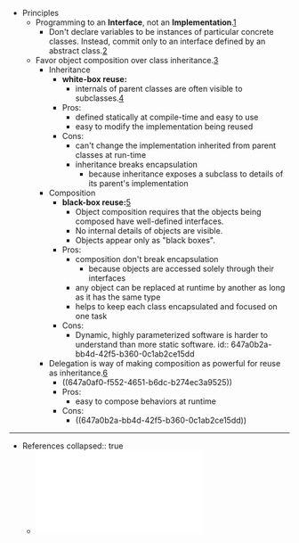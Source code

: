 - Principles
    - Programming to an **Interface**, not an **Implementation**.[1]([[647a0086-aaf0-4b08-ab57-e95385dd6082]])
        - Don't declare variables to be instances of particular concrete classes. Instead, commit only to an interface defined by an abstract class.[2]([[647a00b6-9fbb-4c71-a5a0-d8a2e6e5647d]])
    - Favor object composition over class inheritance.[3]([[647a03fd-de03-4283-bd75-a163fa5b5e9d]])
        - Inheritance
            - **white-box reuse:**
                - internals of parent classes are often visible to subclasses.[4]([[647a0290-4c9f-4ced-a31a-bc0fedf10b17]])
            - Pros:
                - defined statically at compile-time and easy to use
                - easy to modify the implementation being reused
            - Cons:
                - can't change the implementation inherited from parent classes at run-time
                - inheritance breaks encapsulation
                    - because inheritance exposes a subclass to details of its parent's implementation
        - Composition
            - **black-box reuse:**[5]([[647a029c-9571-4ee0-bab7-96f448d5d0c3]])
                - Object composition requires that the objects being composed have well-defined interfaces.
                - No internal details of objects are visible.
                - Objects appear only as "black boxes".
            - Pros:
                - composition don't break encapsulation
                    - because objects are accessed solely through their interfaces
                - any object can be replaced at runtime by another as long as it has the same type
                - helps to keep each class encapsulated and focused on one task
            - Cons:
                - Dynamic, highly parameterized software is harder to understand than more static software.
                  id:: 647a0b2a-bb4d-42f5-b360-0c1ab2ce15dd
        - Delegation is way of making composition as powerful for reuse as inheritance.[6]([[647a04cf-824b-4ada-a289-8f1a6fef7f11]])
            - ((647a0af0-f552-4651-b6dc-b274ec3a9525))
            - Pros:
                - easy to compose behaviors at runtime
            - Cons:
                - ((647a0b2a-bb4d-42f5-b360-0c1ab2ce15dd))
- ---
- References
  collapsed:: true
    - ![Design Patterns_ Elements of Reusable Obje - Erich Gamma.pdf](../assets/Design_Patterns_Elements_of_Reusable_Obje_-_Erich_Gamma_1683366634658_0.pdf)
